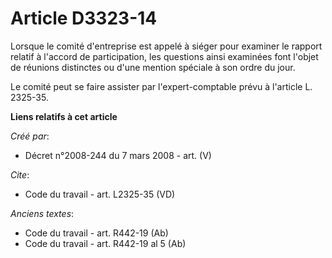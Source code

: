 # Article D3323-14

Lorsque le comité d'entreprise est appelé à siéger pour examiner le rapport relatif à l'accord de participation, les
questions ainsi examinées font l'objet de réunions distinctes ou d'une mention spéciale à son ordre du jour. 

Le comité peut se faire assister par l'expert-comptable prévu à l'article L. 2325-35.

**Liens relatifs à cet article**

_Créé par_:

  - Décret n°2008-244 du 7 mars 2008 - art. (V)

_Cite_:

  - Code du travail - art. L2325-35 (VD)

_Anciens textes_:

  - Code du travail - art. R442-19 (Ab)
  - Code du travail - art. R442-19 al 5 (Ab)
